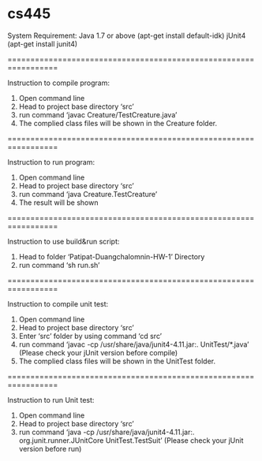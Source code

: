 # cs445

System Requirement: 
Java 1.7 or above (apt-get install default-idk)
jUnit4 (apt-get install junit4)

=================================================================

Instruction to compile program:
1. Open command line
2. Head to project base directory ‘src’
3. run command ‘javac Creature/TestCreature.java’
4. The complied class files will be shown in the Creature folder.

=================================================================

Instruction to run program:
1. Open command line
2. Head to project base directory ‘src’
3. run command ‘java Creature.TestCreature’
4. The result will be shown

=================================================================

Instruction to use build&run script:
1. Head to folder ‘Patipat-Duangchalomnin-HW-1’ Directory
2. run command ‘sh run.sh’

=================================================================

Instruction to compile unit test:
1. Open command line
2. Head to project base directory ‘src’
3. Enter ‘src’ folder by using command ‘cd src’
4. run command ‘javac -cp /usr/share/java/junit4-4.11.jar:. UnitTest/*.java’ (Please check your jUnit version before compile)
5. The complied class files will be shown in the UnitTest folder.

=================================================================

Instruction to run Unit test:
1. Open command line
2. Head to project base directory ‘src’
3. run command ‘java -cp /usr/share/java/junit4-4.11.jar:. org.junit.runner.JUnitCore UnitTest.TestSuit’ (Please check your jUnit version before run)